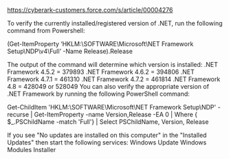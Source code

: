 https://cyberark-customers.force.com/s/article/00004276

To verify the currently installed/registered version of .NET, run the following command from Powershell:

(Get-ItemProperty ‘HKLM:\SOFTWARE\Microsoft\NET Framework Setup\NDP\v4\Full’ -Name Release).Release

The output of the command will determine which version is installed:
.NET Framework 4.5.2 = 379893
.NET Framework 4.6.2 = 394806
.NET Framework 4.7.1 = 461310
.NET Framework 4.7.2 = 461814
.NET Framework 4.8    = 428049 or 528049
You can also verify the appropriate version of .NET Framework by running the following PowerShell command:

Get-ChildItem 'HKLM:\SOFTWARE\Microsoft\NET Framework Setup\NDP' -recurse | Get-ItemProperty -name Version,Release -EA 0 | Where { $_.PSChildName -match 'Full'} | Select PSChildName, Version, Release

If you see "No updates are installed on this computer" in the "Installed Updates" then start the following services:
Windows Update
Windows Modules Installer 